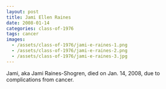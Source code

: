 ```yaml
---
layout: post
title: Jami Ellen Raines
date: 2008-01-14
categories: class-of-1976
tags: cancer
images:
  - /assets/class-of-1976/jami-e-raines-1.png
  - /assets/class-of-1976/jami-e-raines-2.png
  - /assets/class-of-1976/jami-e-raines-3.jpg
---
```

Jami, aka Jami Raines-Shogren, died on Jan. 14, 2008, due to complications from cancer. 
